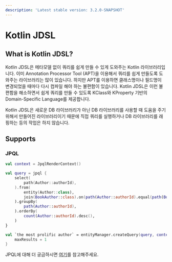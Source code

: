 ```yaml
---
description: 'Latest stable version: 3.2.0-SNAPSHOT'
---
```


# Kotlin JDSL

## What is Kotlin JDSL?

Kotlin JDSL은 메타모델 없이 쿼리를 쉽게 만들 수 있게 도와주는 Kotlin 라이브러리입니다.
이미 Annotation Processor Tool (APT)을 이용해서 쿼리를 쉽게 만들도록 도와주는 라이브러리는 많이 있습니다.
하지만 APT를 이용하면 클래스명이나 필드명이 변경되었을 때마다 다시 컴파일 해야 하는 불편함이 있습니다.
Kotlin JDSL은 이런 불편함을 해소하면서 쉽게 쿼리를 만들 수 있도록 KClass와 KProperty 기반의 Domain-Specific Language를 제공합니다.

Kotlin JDSL은 새로운 DB 라이브러리가 아닌 DB 라이브러리를 사용할 때 도움을 주기 위해서 만들어진 라이브러리이기 때문에 직접 쿼리를 실행하거나 DB 라이브러리를 래핑하는 등의 작업은 하지 않습니다.

## Supports

### JPQL

```kotlin
val context = JpqlRenderContext()

val query = jpql {
    select(
        path(Author::authorId),
    ).from(
        entity(Author::class),
        join(BookAuthor::class).on(path(Author::authorId).equal(path(BookAuthor::authorId))),
    ).groupBy(
        path(Author::authorId),
    ).orderBy(
        count(Author::authorId).desc(),
    )
}

val `the most prolific author` = entityManager.createQuery(query, context).apply {
    maxResults = 1
}
```

JPQL에 대해 더 궁금하시면 [여기](jpql-with-kotlin-jdsl/)를 참고해주세요.
